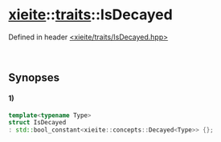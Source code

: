 # [xieite](../../xieite.md)\:\:[traits](../../traits.md)\:\:IsDecayed
Defined in header [<xieite/traits/IsDecayed.hpp>](../../../include/xieite/traits/IsDecayed.hpp)

&nbsp;

## Synopses
#### 1)
```cpp
template<typename Type>
struct IsDecayed
: std::bool_constant<xieite::concepts::Decayed<Type>> {};
```
